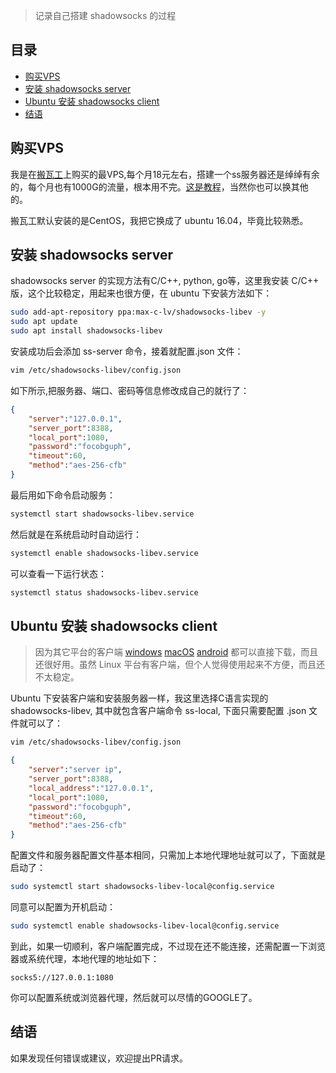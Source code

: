 >记录自己搭建 shadowsocks 的过程

## 目录

- [购买VPS](#%E8%B4%AD%E4%B9%B0vps)
- [安装 shadowsocks server](#%E5%AE%89%E8%A3%85-shadowsocks-server)
- [Ubuntu 安装 shadowsocks client](#ubuntu-%E5%AE%89%E8%A3%85-shadowsocks-client)
- [结语](#%E7%BB%93%E8%AF%AD)

## 购买VPS
我是在[搬瓦工](https://bwh1.net/)上购买的最VPS,每个月18元左右，搭建一个ss服务器还是绰绰有余的，每个月也有1000G的流量，根本用不完。[这是教程](byvps.md)，当然你也可以换其他的。

搬瓦工默认安装的是CentOS，我把它换成了 ubuntu 16.04，毕竟比较熟悉。

## 安装 shadowsocks server

shadowsocks server 的实现方法有C/C++, python, go等，这里我安装 C/C++ 版，这个比较稳定，用起来也很方便，在 ubuntu 下安装方法如下：

```bash
sudo add-apt-repository ppa:max-c-lv/shadowsocks-libev -y
sudo apt update
sudo apt install shadowsocks-libev
```

安装成功后会添加 ss-server 命令，接着就配置.json 文件：

```bash
vim /etc/shadowsocks-libev/config.json
```

如下所示,把服务器、端口、密码等信息修改成自己的就行了：

```json
{
    "server":"127.0.0.1",
    "server_port":8388,
    "local_port":1080,
    "password":"focobguph",
    "timeout":60,
    "method":"aes-256-cfb"
}
```
最后用如下命令启动服务：
```bash
systemctl start shadowsocks-libev.service
```
然后就是在系统启动时自动运行：
```bash
systemctl enable shadowsocks-libev.service
```
可以查看一下运行状态：
```bash
systemctl status shadowsocks-libev.service
```

## Ubuntu 安装 shadowsocks client

> 因为其它平台的客户端 [windows](https://github.com/shadowsocks/shadowsocks-windows) [macOS](https://github.com/shadowsocks/ShadowsocksX-NG) [android](https://github.com/shadowsocks/Shadowsocks-android) 都可以直接下载，而且还很好用。虽然 Linux 平台有客户端，但个人觉得使用起来不方便，而且还不太稳定。

Ubuntu 下安装客户端和安装服务器一样，我这里选择C语言实现的 shadowsocks-libev, 其中就包含客户端命令 ss-local, 下面只需要配置 .json 文件就可以了：

```bash
vim /etc/shadowsocks-libev/config.json
```

```json
{
    "server":"server ip",
    "server_port":8388,
    "local_address":"127.0.0.1",
    "local_port":1080,
    "password":"focobguph",
    "timeout":60,
    "method":"aes-256-cfb"
}
```

配置文件和服务器配置文件基本相同，只需加上本地代理地址就可以了，下面就是启动了：

```bash
sudo systemctl start shadowsocks-libev-local@config.service
```

同意可以配置为开机启动：

```bash
sudo systemctl enable shadowsocks-libev-local@config.service
```

到此，如果一切顺利，客户端配置完成，不过现在还不能连接，还需配置一下浏览器或系统代理，本地代理的地址如下：

```
socks5://127.0.0.1:1080
```

你可以配置系统或浏览器代理，然后就可以尽情的GOOGLE了。

## 结语
如果发现任何错误或建议，欢迎提出PR请求。
